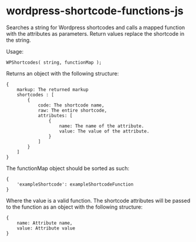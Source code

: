 # wordpress-shortcode-functions-js
Searches a string for Wordpress shortcodes and calls a mapped function with the attributes as parameters. Return values replace the shortcode in the string.


Usage: 

```WPShortcodes( string, functionMap );```

Returns an object with the following structure:

```
{
    markup: The returned markup
    shortcodes : [ 
        {   
            code: The shortcode name,
            raw: The entire shortcode,
            attributes: [
                {
                    name: The name of the attribute.
                    value: The value of the attribute.
                }
            ]   
        }
    ]
}
```

The functionMap object should be sorted as such: 

```
{
    'exampleShortcode': exampleShortcodeFunction
}
```

Where the value is a valid function. The shortcode attributes will be passed to the function as an object with the following structure:

```
{
    name: Attribute name,
    value: Attribute value
}
```
